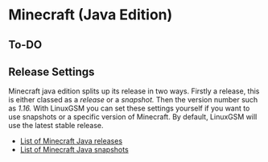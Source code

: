 # Minecraft \(Java Edition\)

## To-DO

## Release Settings

Minecraft java edition splits up its release in two ways. Firstly a release, this is either classed as a _release_ or a _snapshot._ Then the version number such as _1.16._ With LinuxGSM you can set these settings yourself if you want to use snapshots or a specific version of Minecraft. By default, LinuxGSM will use the latest stable release.

* [List of Minecraft Java releases ](https://minecraft.gamepedia.com/Java_Edition_version_history)
* [List of Minecraft Java snapshots](https://minecraft.gamepedia.com/Java_Edition_version_history/Development_versions)

